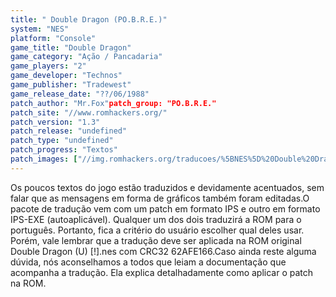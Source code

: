 ```yaml
---
title: " Double Dragon (PO.B.R.E.)"
system: "NES"
platform: "Console"
game_title: "Double Dragon"
game_category: "Ação / Pancadaria"
game_players: "2"
game_developer: "Technos"
game_publisher: "Tradewest"
game_release_date: "??/06/1988"
patch_author: "Mr.Fox"patch_group: "PO.B.R.E."
patch_site: "//www.romhackers.org/"
patch_version: "1.3"
patch_release: "undefined"
patch_type: "undefined"
patch_progress: "Textos"
patch_images: ["//img.romhackers.org/traducoes/%5BNES%5D%20Double%20Dragon%20-%20POBRE%20-%201.png","//img.romhackers.org/traducoes/%5BNES%5D%20Double%20Dragon%20-%20POBRE%20-%202.png","//img.romhackers.org/traducoes/%5BNES%5D%20Double%20Dragon%20-%20POBRE%20-%203.png"]
---
```

Os poucos textos do jogo estão traduzidos e devidamente acentuados, sem falar que as mensagens em forma de gráficos também foram editadas.O pacote de tradução vem com um patch em formato IPS e outro em formato IPS-EXE (autoaplicável). Qualquer um dos dois traduzirá a ROM para o português. Portanto, fica a critério do usuário escolher qual deles usar. Porém, vale lembrar que a tradução deve ser aplicada na ROM original Double Dragon (U) [!].nes com CRC32 62AFE166.Caso ainda reste alguma dúvida, nós aconselhamos a todos que leiam a documentação que acompanha a tradução. Ela explica detalhadamente como aplicar o patch na ROM.